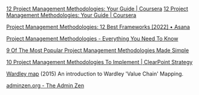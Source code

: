 
[12 Project Management Methodologies: Your Guide | Coursera](https://www.coursera.org/articles/project-management-methodologies-your-guide)
[12 Project Management Methodologies: Your Guide | Coursera](https://www.coursera.org/gb/articles/project-management-methodologies-your-guide)

[Project Management Methodologies: 12 Best Frameworks [2022] • Asana](https://asana.com/resources/project-management-methodologies)

[Project Management Methodologies - Everything You Need To Know](https://www.teamwork.com/project-management-guide/project-management-methodologies)

[9 Of The Most Popular Project Management Methodologies Made Simple](https://thedigitalprojectmanager.com/projects/pm-methodology/project-management-methodologies-made-simple)

[10 Project Management Methodologies To Implement | ClearPoint Strategy](https://www.clearpointstrategy.com/blog/project-management-methodologies)

[Wardley map](https://en.wikipedia.org/wiki/Wardley_map)
(2015) An introduction to Wardley 'Value Chain' Mapping.

[adminzen.org - The Admin Zen](https://adminzen.org/?)
